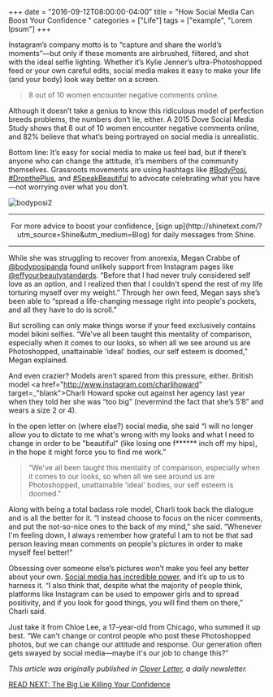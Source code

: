 +++
  date = "2016-09-12T08:00:00-04:00"
  title = "How Social Media Can Boost Your Confidence "
  categories = ["Life"]
  tags = ["example", "Lorem Ipsum"]
+++



<span class="dropcap">I</span>nstagram’s company motto is to “capture and share the world’s moments”—but only if these moments are airbrushed, filtered, and shot with the ideal selfie lighting. Whether it’s Kylie Jenner’s ultra-Photoshopped feed or your own careful edits, social media makes it easy to make your life (and your body) look way better on a screen. 

> 8 out of 10 women encounter negative comments online.

Although it doesn’t take a genius to know this ridiculous model of perfection breeds problems, the numbers don’t lie, either. A 2015 Dove Social Media Study shows that 8 out of 10 women encounter negative comments online, and 82% believe that what’s being portrayed on social media is unrealistic.

Bottom line: It’s easy for social media to make us feel bad, but if there’s anyone who can change the attitude, it’s members of the community themselves. Grassroots movements are using hashtags like <a href="https://www.instagram.com/explore/tags/bodyposi/" target="_blank">#BodyPosi</a>, <a href="https://www.instagram.com/explore/tags/DropthePlus/" target="_blank"> #DropthePlus</a>, and <a href="https://www.instagram.com/explore/tags/SpeakBeautiful/" target="_blank">#SpeakBeautiful</a> to advocate celebrating what you have—not worrying over what you don’t. 

![bodyposi2](//images.contentful.com/awpxl2koull4/6lMfLN8gesmsYgQAE2eUKe/44558fc582348498492abb3777579df1/bodyposi2.jpg)

---
<center> For more advice to boost your confidence, [sign up](http://shinetext.com/?utm_source=Shine&utm_medium=Blog) for daily messages from Shine. </center>

---



While she was struggling to recover from anorexia, Megan Crabbe of <a href="https://www.instagram.com/bodyposipanda/?hl=en" target="_blank">@bodyposipanda</a> found unlikely support from Instagram pages like <a href="https://www.instagram.com/effyourbeautystandards/?hl=en" target="_blank">@effyourbeautystandards</a>. “Before that I had never truly considered self love as an option, and I realized then that I couldn't spend the rest of my life torturing myself over my weight.” Through her own feed, Megan says she’s been able to “spread a life-changing message right into people's pockets, and all they have to do is scroll.”

But scrolling can only make things worse if your feed exclusively contains model bikini selfies. “We've all been taught this mentality of comparison, especially when it comes to our looks, so when all we see around us are Photoshopped, unattainable 'ideal' bodies, our self esteem is doomed,” Megan explained. 

And even crazier? Models aren’t spared from this pressure, either. British model <a href="http://www.instagram.com/charlihoward" target=_"blank">Charli Howard</a> spoke out against her agency last year when they told her she was “too big” (nevermind the fact that she’s 5’8” and wears a size 2 or 4).  

In the open letter on (where else?) social media, she said “I will no longer allow you to dictate to me what's wrong with my looks and what I need to change in order to be "beautiful" (like losing one f****** inch off my hips), in the hope it might force you to find me work.” 

> “We've all been taught this mentality of comparison, especially when it comes to our looks, so when all we see around us are Photoshopped, unattainable 'ideal' bodies, our self esteem is doomed."

Along with being a total badass role model, Charli took back the dialogue and is all the better for it. “I instead choose to focus on the nicer comments, and put the not-so-nice ones to the back of my mind,” she said. “Whenever I'm feeling down, I always remember how grateful I am to not be that sad person leaving mean comments on people's pictures in order to make myself feel better!”

Obsessing over someone else’s pictures won’t make you feel any better about your own. [Social media has incredible power](http://advice.shinetext.com/articles/on-this-day-4-ways-your-past-can-motivate-present-you/?utm_source=Shine&utm_medium=Blog), and it’s up to us to harness it. “I also think that, despite what the majority of people think, platforms like Instagram can be used to empower girls and to spread positivity, and if you look for good things, you will find them on there,” Charli said. 

Just take it from Chloe Lee, a 17-year-old from Chicago, who summed it up best. “We can't change or control people who post these Photoshopped photos, but we can change our attitude and response. Our generation often gets swayed by social media—maybe it's our job to change this?”

*This article was originally published in [Clover Letter](https://cloverletter.com), a daily newsletter.*

[READ NEXT: The Big Lie Killing Your Confidence](http://advice.shinetext.com/articles/the-big-lie-killing-your-confidence/)

<div class="pubexchange_module" id="pubexchange_below_content" data-pubexchange-module-id="2323"></div>

<script>(function(w, d, s, id) {
  w.PUBX=w.PUBX || {pub: "shine_text", discover: false, lazy: true};
  var js, pjs = d.getElementsByTagName(s)[0];
  if (d.getElementById(id)) return;
  js = d.createElement(s); js.id = id; js.async = true;
  js.src = "//main.pubexchange.com/loader.min.js";
  pjs.parentNode.insertBefore(js, pjs);
}(window, document, "script", "pubexchange-jssdk"));</script>

